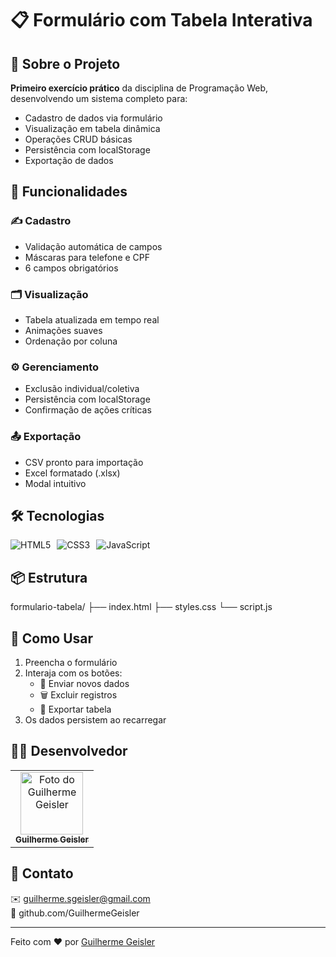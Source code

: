 # 📋 Formulário com Tabela Interativa

## 📖 Sobre o Projeto
**Primeiro exercício prático** da disciplina de Programação Web, desenvolvendo um sistema completo para:
- Cadastro de dados via formulário
- Visualização em tabela dinâmica
- Operações CRUD básicas
- Persistência com localStorage
- Exportação de dados

## 🚀 Funcionalidades
### ✍️ Cadastro
- Validação automática de campos
- Máscaras para telefone e CPF
- 6 campos obrigatórios

### 🗂️ Visualização
- Tabela atualizada em tempo real
- Animações suaves
- Ordenação por coluna

### ⚙️ Gerenciamento
- Exclusão individual/coletiva
- Persistência com localStorage
- Confirmação de ações críticas

### 📤 Exportação
- CSV pronto para importação
- Excel formatado (.xlsx)
- Modal intuitivo

## 🛠️ Tecnologias
<div style="display: flex; gap: 10px; flex-wrap: wrap;">
  <img src="https://img.shields.io/badge/HTML5-E34F26?style=for-the-badge&logo=html5&logoColor=white" alt="HTML5">
  <img src="https://img.shields.io/badge/CSS3-1572B6?style=for-the-badge&logo=css3&logoColor=white" alt="CSS3">
  <img src="https://img.shields.io/badge/JavaScript-F7DF1E?style=for-the-badge&logo=javascript&logoColor=black" alt="JavaScript">
</div>

## 📦 Estrutura
formulario-tabela/
├── index.html
├── styles.css
└── script.js


## 🎯 Como Usar
1. Preencha o formulário
2. Interaja com os botões:
   - 📝 Enviar novos dados
   - 🗑️ Excluir registros
   - 📁 Exportar tabela
3. Os dados persistem ao recarregar

## 👨‍💻 Desenvolvedor
<table>
  <tr>
    <td align="center">
      <a href="https://www.linkedin.com/in/guilhermegeisler/">
        <img src="https://avatars.githubusercontent.com/u/53203780?s=400&u=9a85ac6d2d3c55a872ab0bafd1d38d8bd0da5cc4&v=4" width="100px;" alt="Foto do Guilherme Geisler"/><br>
        <sub>
          <b>Guilherme Geisler</b>
        </sub>
      </a>
    </td>
  </tr>
</table>

## 📧 Contato
✉️ guilherme.sgeisler@gmail.com  
🐙 github.com/GuilhermeGeisler

---

Feito com ❤️ por [Guilherme Geisler](https://www.linkedin.com/in/guilhermegeisler/)
